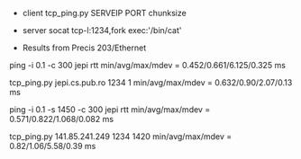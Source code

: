 
* client tcp_ping.py SERVEIP PORT chunksize 
* server socat  tcp-l:1234,fork exec:'/bin/cat'

* Results from Precis 203/Ethernet

ping -i 0.1 -c 300 jepi 
rtt min/avg/max/mdev = 0.452/0.661/6.125/0.325 ms

tcp_ping.py jepi.cs.pub.ro 1234 1 
min/avg/max/mdev = 0.632/0.90/2.07/0.13 ms

ping -i 0.1 -s 1450 -c 300 jepi
rtt min/avg/max/mdev = 0.571/0.822/1.068/0.082 ms

tcp_ping.py 141.85.241.249 1234 1420
min/avg/max/mdev = 0.82/1.06/5.58/0.39 ms
